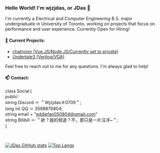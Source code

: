 ### Hello World! I'm wjzjdas, or JDas 👋

I'm currently a Electrical and Computer Engineering B.S. major undergraduate in University of Toronto, working on projects that focus on performance and user experience. Currently Open for Hiring!

#### 🔭 Current Projects:
  - [chatroom (Vue.JS/Node.JS/Currently set to private)](private)
  - [Undertale3 (Verilog/VGA)](https://github.com/wjzjdas/undertale3)

Feel free to reach out to me for any questions. I'm always glad to help!
#### 📫 Contact:
class Social｛
<br/>
   public˸
 <br/>
     string Discord ＝ ＂Wjzjdas＃0709＂;
 <br/>
     long int QQ ＝ 3598876804;
 <br/>
     string email = "eddiefan050804@gmail.com"
 <br/>
     string Bilibili ＝ ＂欸？我的频道？不，那只是一片汪洋~＂;
 <br/>
｝

<br/>

[![JDas GitHub stats](https://github-readme-stats.vercel.app/api?username=wjzjdas&theme=transparent)](https://github.com/anuraghazra/github-readme-stats) 
[![Top Langs](https://github-readme-stats.vercel.app/api/top-langs/?username=wjzjdas&theme=transparent&layout=compact&hide=tex,HTML,CSS)](https://github.com/anuraghazra/github-readme-stats)
